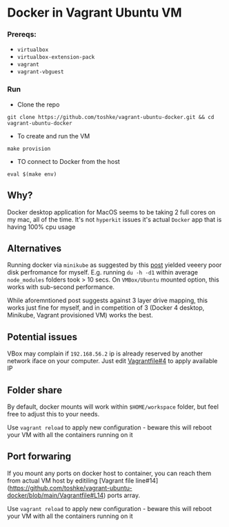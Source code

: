 # Docker in Vagrant Ubuntu VM

### Prereqs:

- `virtualbox`
- `virtualbox-extension-pack` 
- `vagrant` 
- `vagrant-vbguest` 

### Run

- Clone the repo 

```
git clone https://github.com/toshke/vagrant-ubuntu-docker.git && cd vagrant-ubuntu-docker
```

- To create and run the VM

`make provision` 

- TO connect to Docker from the host

`eval $(make env)`


## Why?

Docker desktop application for MacOS seems to be taking
2 full cores on my mac, all of the time. It's not `hyperkit` 
issues it's actual `Docker` app that is having 100% cpu 
usage

## Alternatives

Running docker via `minikube` as suggested by this [post](https://dhwaneetbhatt.com/blog/run-docker-without-docker-desktop-on-macos) yielded veeery poor 
disk perfromance for myself. E.g. running `du -h -d1` within 
average `node_modules` folders took > 10 secs. On `VMBox/Ubuntu` mounted
option, this works with sub-second performance. 

While aforemntioned post suggests against 3 layer drive mapping,
this works just fine for myself, and in competition of 
3 (Docker 4 desktop, Minikube, Vagrant provisioned VM) works the best. 

## Potential issues

VBox may complain if `192.168.56.2` ip is already reserved
by another network iface on your computer. Just edit [Vagrantfile#4](https://github.com/toshke/vagrant-ubuntu-docker/blob/main/Vagrantfile#L4) to apply available IP

## Folder share

By default, docker mounts will work within `$HOME/workspace` folder,
but feel free to adjust this to your needs. 

Use `vagrant reload` to apply new configuration - beware this will
reboot your VM with all the containers running on it

## Port forwaring

If you mount any ports on docker host to container, you can reach them
from actual VM host by editiling [Vagrant file line#14] (https://github.com/toshke/vagrant-ubuntu-docker/blob/main/Vagrantfile#L14) ports array. 

Use `vagrant reload` to apply new configuration - beware this will
reboot your VM with all the containers running on it